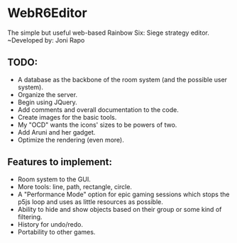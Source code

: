 # WebR6Editor
The simple but useful web-based Rainbow Six: Siege strategy editor.
~Developed by: Joni Rapo

## TODO:
- A database as the backbone of the room system
  (and the possible user system).
- Organize the server.
- Begin using JQuery.
- Add comments and overall documentation to the code.
- Create images for the basic tools.
- My "OCD" wants the icons' sizes to be powers of two.
- Add Aruni and her gadget.
- Optimize the rendering (even more).

## Features to implement:
- Room system to the GUI.
- More tools: line, path, rectangle, circle.
- A "Performance Mode" option for epic gaming sessions which stops the p5js loop and uses as little resources as possible.
- Ability to hide and show objects based on their group or some kind of filtering.
- History for undo/redo.
- Portability to other games.
